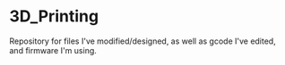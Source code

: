 # 3D_Printing
Repository for files I've modified/designed, as well as gcode I've edited, and firmware I'm using.
